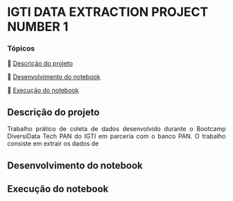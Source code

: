# IGTI DATA EXTRACTION PROJECT NUMBER 1

### Tópicos 

:small_blue_diamond: [Descrição do projeto](#descrição-do-projeto)

:small_blue_diamond: [Desenvolvimento do notebook](#desenvolvimento-do-notebook)

:small_blue_diamond: [Execução do notebook](#execução-do-notebook)


## Descrição do projeto 

<p align="justify">
  Trabalho prático de coleta de dados desenvolvido durante o Bootcamp DiversiData Tech PAN do IGTI em parceria com o banco PAN.
  O trabalho consiste em extrair os dados de 
  
  </p>
  
## Desenvolvimento do notebook


## Execução do notebook
